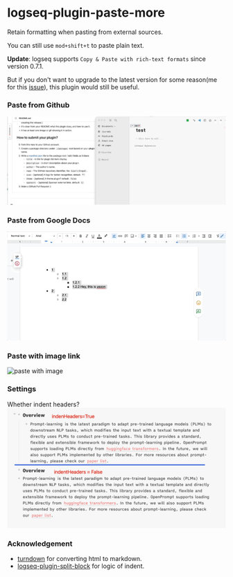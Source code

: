 # logseq-plugin-paste-more
Retain formatting when pasting from external sources.

You can still use `mod+shift+t` to paste plain text.

**Update**: logseq supports `Copy & Paste with rich-text formats` since version 0.7.1.

But if you don't want to upgrade to the latest version for some reason(me for this [issue](https://github.com/logseq/logseq/issues/5431)), this plugin would still be useful.


### Paste from Github
![paste with head](./logseq_paste.gif)

### Paste from Google Docs
![paste with head](./google_docs.gif)

### Paste with image link
![paste with image](./image.gif)

### Settings
Whether indent headers?
![](settings.png)

### Acknowledgement
* [turndown](https://github.com/mixmark-io/turndown) for converting html to markdown.
* [logseq-plugin-split-block](https://github.com/hyrijk/logseq-plugin-split-block) for logic of indent.